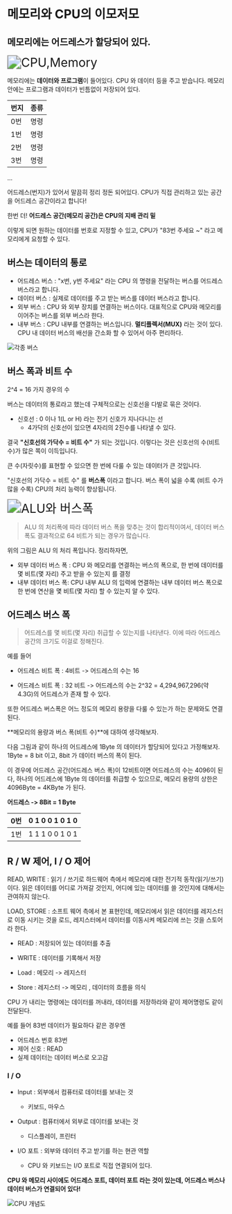 # 메모리와 CPU의 이모저모

## 메모리에는 어드레스가 할당되어 있다.

<img src="https://encrypted-tbn0.gstatic.com/images?q=tbn:ANd9GcRiYtHUC1eJO9m1RYBaTY80xINhsq5v6NNLMw&usqp=CAU" alt="CPU,Memory" style="zoom:200%;" />

메모리에는 **데이터와 프로그램**이 들어있다. CPU 와 데이터 등을 주고 받습니다. 메모리 안에는 프로그램과 데이터가 빈틈없이 저장되어 있다.

| 번지 | 종류 |
| ---- | ---- |
| 0번  | 명령 |
| 1번  | 명령 |
| 2번  | 명령 |
| 3번  | 명령 |

...		



어드레스(번지)가 있어서 말끔히 정리 정돈 되어있다. CPU가 직접 관리하고 있는 공간을 어드레스 공간이라고 합니다!

한번 더! **어드레스 공간(메모리 공간)은 CPU의 지배 관리 밑**

이렇게 되면 원하는 데이터를 번호로 지정할 수 있고, CPU가 "83번 주세요 ~" 라고 메모리에게 요청할 수 있다. 



## 버스는 데이터의 통로

* 어드레스 버스 : "x번, y번 주세요" 라는 CPU 의 명령을 전달하는 버스를 어드레스 버스라고 합니다. 
* 데이터 버스 : 실제로 데이터를 주고 받는 버스를 데이터 버스라고 합니다.
* 외부 버스 : CPU 와 외부 장치를 연결하는 버스이다. 대표적으로 CPU와 메모리를 이어주는 버스를 외부 버스라 한다. 
* 내부 버스 : CPU 내부를 연결하는 버스입니다. **멀티플렉서(MUX)** 라는 것이 있다. CPU 내 데이터 버스의 배선을 간소화 할 수 있어서 아주 편리하다.

![각종 버스](https://miro.medium.com/max/1037/1*PkyAoPTJU33SkhtoODqdBA.png)



## 버스 폭과 비트 수 

2^4 = 16 가지 경우의 수

버스는 데이터의 통로라고 했는데 구체적으로는 신호선을 다발로 묶은 것이다. 

* 신호선 : 0 이나 1(L or H) 라는 전기 신호가 지나다니는 선
  * 4가닥의 신호선이 있으면 4자리의 2진수를 나타낼 수 있다. 

결국 **"신호선의 가닥수 = 비트 수"** 가 되는 것입니다. 이렇다는 것은 신호선의 수(비트 수)가 많은 쪽이 이득입니다.

큰 수(자릿수)를 표현할 수 있으면 한 번에 다룰 수 있는 데이터가 큰 것입니다.

"신호선의 가닥수 = 비트 수" 를 **버스폭** 이라고 합니다. 버스 폭이 넓을 수록 (비트 수가 많을 수록) CPU의 처리 능력이 향상됩니다.

<img src="https://hellocbt.com/files/attach/images/2020/12/23/da4176f10cf99e84d0bea40296a049de.gif" alt="ALU와 버스폭" style="zoom:200%;" />

> ALU 의 처리폭에 따라 데이터 버스 폭을 맞추는 것이 합리적이여서, 데이터 버스 폭도 결과적으로 64 비트가 되는 경우가 많습니다.

위의 그림은 ALU 의 처리 폭입니다. 정리하자면, 

* 외부 데이터 버스 폭 : CPU 와 메모리를 연결하는 버스의 폭으로, 한 번에 데이터를 몇 비트(몇 자리) 주고 받을 수 있는지 를 결정
* 내부 데이터 버스 폭: CPU 내부 ALU 의 입력에 연결하는 내부 데이터 버스 폭으로 한 번에 연산을 몇 비트(몇 자리) 할 수 있는지 알 수 있다.



## 어드레스 버스 폭

> 어드레스를 몇 비트(몇 자리) 취급할 수 있는지를 나타낸다. 이에 따라 어드레스 공간의 크기도 이걸로 정해진다. 

예를 들어 

* 어드레스 비트 폭 : 4비트 -> 어드레스의 수는 16

* 어드레스 비트 폭 : 32 비트 -> 어드레스의 수는 2^32 = 4,294,967,296(약 4.3G)의 어드레스가 존재 할 수 있다.

또한 어드레스 버스폭은 어느 정도의 메모리 용량을 다룰 수 있는가 하는 문제와도 연결된다. 

**메모리의 용량과 버스 폭(비트 수)**에 대하여 생각해보자. 

다음 그림과 같이 하나의 어드레스에 1Byte 의 데이터가 할당되어 있다고 가정해보자. 1Byte = 8 bit 이고, 8bit 가 데이터 버스의 폭이 된다. 

이 경우에 어드레스 공간(어드레스 버스 폭)이 12비트이면 어드레스의 수는 4096이 된다, 하나의 어드레스에 1Byte 의 데이터를 취급할 수 있으므로, 메모리 용량의 상한은 4096Byte = 4KByte 가 된다.

**어드레스 -> 8Bit = 1 Byte**

| 0번  | 0 1 0 0 1 0 1 0 |
| ---- | --------------- |
| 1번  | 1 1 1 0 0 1 0 1 |



## R / W 제어, I / O 제어

READ, WRITE : 읽기 / 쓰기로 하드웨어 측에서 메모리에 대한 전기적 동작(읽기/쓰기)이다. 읽은 데이터를 어디로 가져갈 것인지, 어디에 있는 데이터를 쓸 것인지에 대해서는 관여하지 않는다. 

LOAD, STORE : 소프트 웨어 측에서 본 표현인데, 메모리에서 읽은 데이터를 레지스터로 이동 시키는 것을 로드, 레지스터에서 데이터를 이동시켜 메모리에 쓰는 것을 스토어라 한다. 

* READ : 저장되어 있는 데이터를 추출
* WRITE : 데이터를 기록해서 저장

* Load : 메모리 -> 레지스터
* Store : 레지스터 -> 메모리 , 데이터의 흐름을 의식



CPU 가 내리는 명령에는 데이터를 꺼내라, 데이터를 저장하라와 같이 제어명령도 같이 전달된다. 

예를 들어 83번 데이터가 필요하다 같은 경우엔

* 어드레스 번호 83번
* 제어 신호 : READ
* 실제 데이터는 데이터 버스로 오고감

### I / O

* Input : 외부에서 컴퓨터로 데이터를 보내는 것
  *  키보드, 마우스

* Output : 컴퓨터에서 외부로 데이터를 보내는 것
  *  디스플레이, 프린터 
* I/O 포트 : 외부와 데이터 주고 받기를 하는 현관 역할 
  * CPU 와 키보드는 I/O 포트로 직접 연결되어 있다.



**CPU 와 메모리 사이에도 어드레스 포트, 데이터 포트 라는 것이 있는데, 어드레스 버스나 데이터 버스가 연결되어 있다!**

![CPU 개념도](https://user-images.githubusercontent.com/50472122/161407774-aa4df9e4-a5b3-4663-a6fa-9ce91634c660.jpeg)

